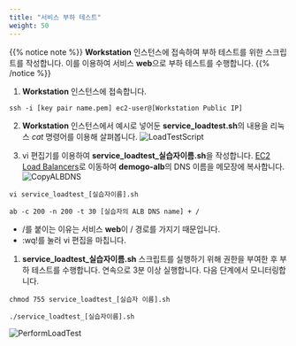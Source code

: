 ```yaml
---
title: "서비스 부하 테스트"
weight: 50
---
```


{{% notice note %}}
**Workstation** 인스턴스에 접속하여 부하 테스트를 위한 스크립트를 작성합니다. 이를 이용하여 서비스 **web**으로 부하 테스트를 수행합니다. 
{{% /notice %}}

1. **Workstation** 인스턴스에 접속합니다.
~~~
ssh -i [key pair name.pem] ec2-user@[Workstation Public IP]
~~~

2. **Workstation** 인스턴스에서 예시로 넣어둔 **service_loadtest.sh**의 내용을 리눅스 *cat* 명령어를 이용해 살펴봅니다.
![LoadTestScript](/images/autoscale/service_load_test_script.png)


3. vi 편집기를 이용하여 **service_loadtest_실습자이름.sh**을 작성합니다. [EC2 Load Balancers](https://ap-northeast-2.console.aws.amazon.com/ec2/v2/home?region=ap-northeast-2#LoadBalancers:sort=loadBalancerName)로 이동하여 **demogo-alb**의 DNS 이름을 메모장에 복사합니다. 
![CopyALBDNS](/images/autoscale/copy_alb_dns.png)

~~~
vi service_loadtest_[실습자이름].sh
~~~

~~~
ab -c 200 -n 200 -t 30 [실습자의 ALB DNS name] + / 
~~~

* /를 붙이는 이유는 서비스 **web**이 / 경로를 가지기 때문입니다.
* :wq!를 눌러 vi 편집을 마칩니다.

1. **service_loadtest_실습자이름.sh** 스크립트를 실행하기 위해 권한을 부여한 후 부하 테스트를 수행합니다. 연속으로 3분 이상 실행합니다. 다음 단계에서 모니터링합니다. 

~~~
chmod 755 service_loadtest_[실습자 이름].sh
~~~

~~~
./service_loadtest_[실습자이름].sh
~~~
![PerformLoadTest](/images/autoscale/perform_service_load_test.png)